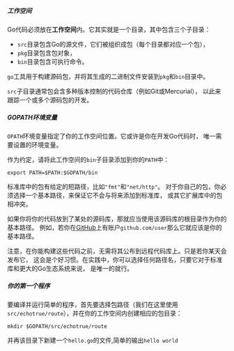 ##### 工作空间

Go代码必须放在**工作空间**内。它其实就是一个目录，其中包含三个子目录：

* `src`目录包含Go的源文件，它们被组织成包（每个目录都对应一个包），
* `pkg`目录包含包对象，
* `bin`目录包含可执行命令。

`go`工具用于构建源码包，并将其生成的二进制文件安装到`pkg`和`bin`目录中。

`src`子目录通常包会含多种版本控制的代码仓库（例如Git或Mercurial）， 以此来跟踪一个或多个源码包的开发。

##### GOPATH环境变量

`OPATH`环境变量指定了你的工作空间位置。它或许是你在开发Go代码时， 唯一需要设置的环境变量。

作为约定，请将此工作空间的`bin`子目录添加到你的`PATH`中：

```
export PATH=$PATH:$GOPATH/bin
```

标准库中的包有给定的短路径，比如`"fmt"`和`"net/http"`。 对于你自己的包，你必须选择一个基本路径，来保证它不会与将来添加到标准库， 或其它扩展库中的包相冲突。

如果你将你的代码放到了某处的源码库，那就应当使用该源码库的根目录作为你的基本路径。 例如，若你在[GitHub](https://github.com/)上有账户`github.com/user`那么它就应该是你的基本路径。

注意，在你能构建这些代码之前，无需将其公布到远程代码库上。只是若你某天会发布它， 这会是个好习惯。在实践中，你可以选择任何路径名，只要它对于标准库和更大的Go生态系统来说， 是唯一的就行。

##### 你的第一个程序

要编译并运行简单的程序，首先要选择包路径（我们在这里使用`src/echotrue/route`），并在你的工作空间内创建相应的包目录：

```
mkdir $GOPATH/src/echotrue/route
```

并再该目录下新建一个`hello.go`的文件,简单的输出`hello world`

